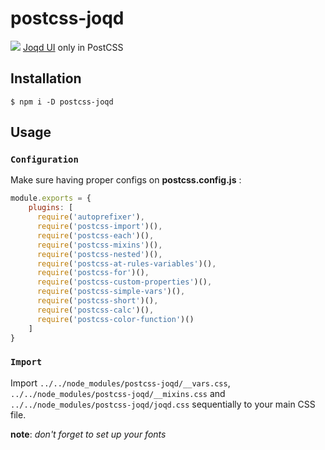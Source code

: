 # postcss-joqd
[![](http://ikacc.ir/github-assets/joqd-header-v1.png)](https://github.com/IKAcc/Joqd)
[Joqd UI](https://github.com/IKAcc/Joqd) only in PostCSS

## Installation
```
$ npm i -D postcss-joqd
```

## Usage
### `Configuration`

Make sure having proper configs on **postcss.config.js** :
```js
module.exports = {
    plugins: [
      require('autoprefixer'),
      require('postcss-import')(),
      require('postcss-each')(),
      require('postcss-mixins')(),
      require('postcss-nested')(),
      require('postcss-at-rules-variables')(),
      require('postcss-for')(),
      require('postcss-custom-properties')(),
      require('postcss-simple-vars')(),
      require('postcss-short')(),
      require('postcss-calc')(),
      require('postcss-color-function')()
    ]
}
```

### `Import`
Import `../../node_modules/postcss-joqd/__vars.css`, `../../node_modules/postcss-joqd/__mixins.css` and `../../node_modules/postcss-joqd/joqd.css` sequentially to your main CSS file.

**note**: *don't forget to set up your fonts*
